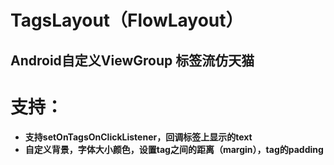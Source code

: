 # TagsLayout（FlowLayout）
## Android自定义ViewGroup 标签流仿天猫

# 支持：
* **支持setOnTagsOnClickListener，回调标签上显示的text**
* **自定义背景，字体大小颜色，设置tag之间的距离（margin），tag的padding**
